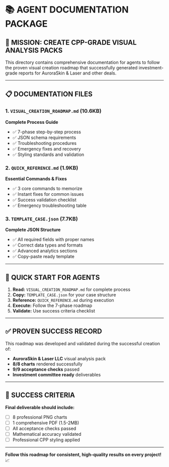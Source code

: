 # 📚 **AGENT DOCUMENTATION PACKAGE**

## **🎯 MISSION: CREATE CPP-GRADE VISUAL ANALYSIS PACKS**

This directory contains comprehensive documentation for agents to follow the proven visual creation roadmap that successfully generated investment-grade reports for AuroraSkin & Laser and other deals.

---

## **📋 DOCUMENTATION FILES**

### **1. `VISUAL_CREATION_ROADMAP.md` (10.6KB)**

**Complete Process Guide**

- ✅ 7-phase step-by-step process
- ✅ JSON schema requirements
- ✅ Troubleshooting procedures
- ✅ Emergency fixes and recovery
- ✅ Styling standards and validation

### **2. `QUICK_REFERENCE.md` (1.9KB)**

**Essential Commands & Fixes**

- ✅ 3 core commands to memorize
- ✅ Instant fixes for common issues
- ✅ Success validation checklist
- ✅ Emergency troubleshooting table

### **3. `TEMPLATE_CASE.json` (7.7KB)**

**Complete JSON Structure**

- ✅ All required fields with proper names
- ✅ Correct data types and formats
- ✅ Advanced analytics sections
- ✅ Copy-paste ready template

---

## **🚀 QUICK START FOR AGENTS**

1. **Read:** `VISUAL_CREATION_ROADMAP.md` for complete process
2. **Copy:** `TEMPLATE_CASE.json` for your case structure
3. **Reference:** `QUICK_REFERENCE.md` during execution
4. **Execute:** Follow the 7-phase roadmap
5. **Validate:** Use success criteria checklist

---

## **✅ PROVEN SUCCESS RECORD**

This roadmap was developed and validated during the successful creation of:

- **AuroraSkin & Laser LLC** visual analysis pack
- **8/8 charts** rendered successfully
- **9/9 acceptance checks** passed
- **Investment committee ready** deliverables

---

## **🎯 SUCCESS CRITERIA**

**Final deliverable should include:**

- [ ] 8 professional PNG charts
- [ ] 1 comprehensive PDF (1.5-2MB)
- [ ] All acceptance checks passed
- [ ] Mathematical accuracy validated
- [ ] Professional CPP styling applied

---

**Follow this roadmap for consistent, high-quality results on every project!** 📈
